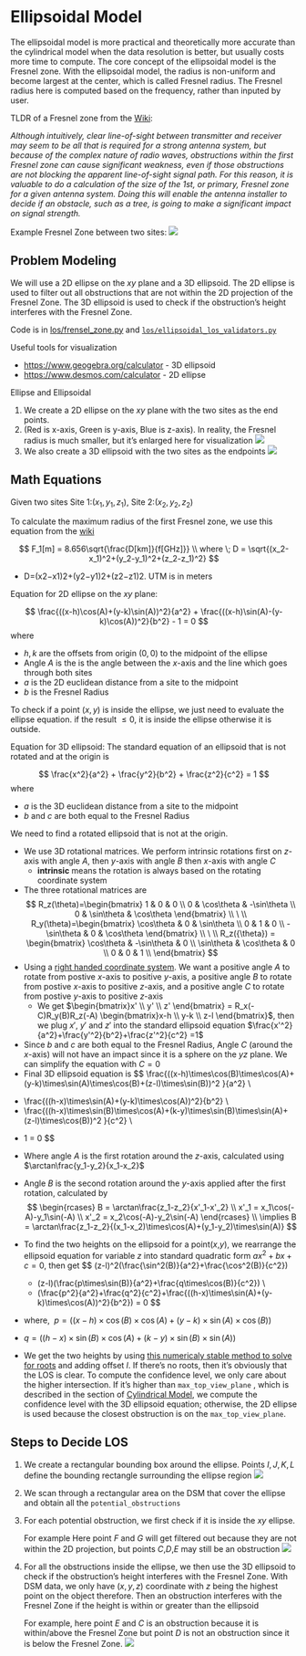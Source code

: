 # Ellipsoidal Model

The ellipsoidal model is more practical and theoretically more accurate
than the cylindrical model when the data resolution is better, but usually
costs more time to compute. The core concept of the ellipsoidal model is
the Fresnel zone. With the ellipsoidal model, the radius is non-uniform
and become largest at the center, which is called Fresnel radius. The
Fresnel radius here is computed based on the frequency, rather than
inputed by user.

TLDR of a Fresnel zone from the [Wiki](https://en.wikipedia.org/wiki/Fresnel_zone):

*Although intuitively, clear line-of-sight between transmitter and receiver
may seem to be all that is required for a strong antenna system, but because
of the complex nature of radio waves, obstructions within the first Fresnel
zone can cause significant weakness, even if those obstructions are not
blocking the apparent line-of-sight signal path. For this reason, it is
valuable to do a calculation of the size of the 1st, or primary, Fresnel
zone for a given antenna system. Doing this will enable the antenna installer
to decide if an obstacle, such as a tree, is going to make a significant
impact on signal strength.*

Example Fresnel Zone between two sites:
<img src="../../figures/los-ellipsoidal-fresnel-zone.png" />

## Problem Modeling

We will use a 2D ellipse on the $xy$ plane and a 3D ellipsoid. The 2D ellipse
is used to filter out all obstructions that are not within the 2D projection
of the Fresnel Zone. The 3D ellipsoid is used to check if the obstruction’s
height interferes with the Fresnel Zone.

Code is in [los/frensel_zone.py](https://github.com/terragraph/terragraph-planner/blob/main/terragraph_planner/los/fresnel_zone.py)
and [`los/ellipsoidal_los_validators.py`](https://github.com/terragraph/terragraph-planner/blob/main/terragraph_planner/los/ellipsoidal_los_validator.py)

Useful tools for visualization

* https://www.geogebra.org/calculator - 3D ellipsoid
* https://www.desmos.com/calculator - 2D ellipse

Ellipse and Ellipsoidal

1. We create a 2D ellipse on the $xy$ plane with the two sites as the end points.
2. (Red is x-axis, Green is y-axis, Blue is z-axis). In reality, the Fresnel
    radius is much smaller, but it’s enlarged here for visualization
   <img src="../../figures/los-ellipsoidal-2d.png" />
3. We also create a 3D ellipsoid with the two sites as the endpoints
   <img src="../../figures/los-ellipsoidal-3d.png" />

## Math Equations

Given two sites Site 1:$(x_1​,y_1​,z_1​)$, Site 2:$(x_2​,y_2​,z_2​)$

To calculate the maximum radius of the first Fresnel zone, we use this
equation from the [wiki](https://en.wikipedia.org/wiki/Fresnel_zone)

$$
F_1[m] = 8.656\sqrt{\frac{D[km]}{f[GHz]}} \\
where \; D = \sqrt{(x_2-x_1)^2+(y_2-y_1)^2+(z_2-z_1)^2}
$$
* D=(x2​−x1​)2+(y2​−y1​)2+(z2​−z1​)2​.  UTM is in meters

Equation for 2D ellipse on the $xy$ plane:

$$
\frac{((x-h)\cos(A)+(y-k)\sin(A))^2}{a^2} + \frac{((x-h)\sin(A)-(y-k)\cos(A))^2}{b^2} - 1 = 0
$$
where
* $h,k$ are the offsets from origin $(0,0)$ to the midpoint of the ellipse
* Angle $A$ is the is the angle between the $x$-axis and the line which goes
    through both sites
* $a$ is the 2D euclidean distance from a site to the midpoint
* $b$ is the Fresnel Radius

To check if a point $(x,y)$ is inside the ellipse, we just need to evaluate
the ellipse equation. if the result $\leq 0$, it is inside the ellipse otherwise
it is outside.

Equation for 3D ellipsoid:
The standard equation of an ellipsoid that is not rotated and at the origin is

$$
\frac{x^2}{a^2} + \frac{y^2}{b^2} + \frac{z^2}{c^2} = 1
$$
where
* $a$ is the 3D euclidean distance from a site to the midpoint
* $b$ and $c$ are both equal to the Fresnel Radius

We need to find a rotated ellipsoid that is not at the origin.

* We use 3D rotational matrices. We perform intrinsic rotations first on
    $z$-axis with angle $A$, then $y$-axis with angle $B$ then $x$-axis with
    angle $C$
    * **intrinsic** means the rotation is always based on the rotating coordinate system
* The three rotational matrices are
    $$
    R_z(\theta)=\begin{bmatrix}
    1 & 0 & 0 \\
    0 & \cos\theta & -\sin\theta \\
    0 & \sin\theta & \cos\theta \end{bmatrix} \\
    \ \\
    R_y(\theta)=\begin{bmatrix}
    \cos\theta & 0 & \sin\theta \\
    0 & 1 & 0 \\
    -\sin\theta & 0 & \cos\theta \end{bmatrix} \\
    \ \\
    R_z({\theta}) = \begin{bmatrix}
    \cos\theta & -\sin\theta & 0 \\
    \sin\theta & \cos\theta & 0 \\
    0 & 0 & 1 \\
    \end{bmatrix}
    $$
* Using a [right handed coordinate system](https://en.wikipedia.org/wiki/Right-hand_rule).
    We want a positive angle $A$ to rotate from postive $x$-axis to positive
    $y$-axis, a positive angle $B$ to rotate from postive $x$-axis to positive
    $z$-axis, and a positive angle $C$ to rotate from postive $y$-axis to
    positive $z$-axis
    * We get $\begin{bmatrix}x' \\ y' \\ z' \end{bmatrix} = R_x(-C)R_y(B)R_z(-A)
      \begin{bmatrix}x-h \\ y-k \\ z-l \end{bmatrix}$, then we plug $x'$, $y'$ and
      $z'$ into the standard ellipsoid equation $\frac{x'^2}{a^2}​+\frac{y'^2}{b^2}​
      +\frac{z'^2}{c^2} ​=1$
* Since $b$ and $c$ are both equal to the Fresnel Radius, Angle $C$ (around the
    $x$-axis) will not have an impact since it is a sphere on the $yz$ plane.
    We can simplify the equation with $C = 0$
* Final 3D ellipsoid equation is
$$
\frac{((x-h)\times\cos(B)\times\cos(A)+(y-k)\times\sin(A)\times\cos(B)+(z-l)\times\sin(B))^2 }{a^2} \\
+ \frac{((h-x)\times\sin(A)+(y-k)\times\cos(A))^2}{b^2} \\
+ \frac{((h-x)\times\sin(B)\times\cos(A)+(k-y)\times\sin(B)\times\sin(A)+(z-l)\times\cos(B))^2 }{c^2} \\
- 1 = 0
$$

* Where angle $A$ is the first rotation around the $z$-axis, calculated using
    $\arctan\frac{y_1-y_2}{x_1-x_2}​​$

* Angle $B$ is the second rotation around the $y$-axis applied after the first
    rotation, calculated by
    $$
        \begin{rcases}
            B = \arctan\frac{z_1-z_2}{x'_1-x'_2} \\
            x'_1 = x_1\cos(-A)-y_1\sin(-A) \\
            x'_2 = x_2\cos(-A)-y_2\sin(-A)
        \end{rcases} \\
        \implies B = \arctan\frac{z_1-z_2}{(x_1-x_2)\times\cos(A)+(y_1-y_2)\times\sin(A)}
    $$

 * To find the two heights on the ellipsoid for a point($x$,$y$), we rearrange
    the ellipsoid equation for variable $z$ into standard quadratic form
    $ax^2 + bx + c = 0$, then get
    $$
     (z-l)^2(\frac{\sin^2(B)}{a^2}+\frac{\cos^2(B)}{c^2})
     + (z-l)(\frac{p\times\sin(B)}{a^2}+\frac{q\times\cos(B)}{c^2}) \\
     + (\frac{p^2}{a^2}+\frac{q^2}{c^2}+\frac{((h-x)\times\sin(A)+(y-k)\times\cos(A))^2}{b^2}) = 0
    $$
  * where, $\ p = ((x-h)\times\cos(B)\times\cos(A)+(y-k)\times\sin(A)\times\cos(B))$
  * $q = ((h−x)\times\sin(B)\times\cos(A)+(k−y)\times\sin(B)\times\sin(A))$
  * We get the two heights by using [this numericaly stable method to solve for roots](https://people.csail.mit.edu/bkph/articles/Quadratics.pdf)
    and adding offset $l$. If there’s no roots, then it’s obviously that the LOS
    is clear. To compute the confidence level, we only care about the higher
    intersection. If it’s higher than `max_top_view_plane` , which is described
    in the section of [Cylindrical Model](Cylindrical_Model#steps-to-decide-los),
    we compute the confidence level with the 3D ellipsoid equation; otherwise,
    the 2D ellipse is used because the closest obstruction is on the
    `max_top_view_plane`.

## Steps to Decide LOS

1. We create a rectangular bounding box around the ellipse. Points $I, J, K, L$
    define the bounding rectangle surrounding the ellipse region
    <img src="../../figures/los-ellipsoidal-step-1.png" />
2. We scan through a rectangular area on the DSM that cover the ellipse and
    obtain all the `potential_obstructions`
3. For each potential obstruction, we first check if it is inside the $xy$ ellipse.

    For example Here point $F$ and $G$ will get filtered out because they are not
    within the 2D projection, but points $C$,$D$,$E$ may still be an obstruction
    <img src="../../figures/los-ellipsoidal-step-3.png" />
4. For all the obstructions inside the ellipse, we then use the 3D ellipsoid
    to check if the obstruction’s height interferes with the Fresnel Zone.
    With DSM data, we only have $(x,y,z)$ coordinate with $z$ being the highest
    point on the object therefore. Then an obstruction interferes with the
    Fresnel Zone if the height is within or greater than the ellipsoid

    For example, here point $E$ and $C$ is an obstruction because it is
    within/above the Fresnel Zone but point $D$ is not an obstruction since
    it is below the Fresnel Zone.
    <img src="../../figures/los-ellipsoidal-step-4.png" />
